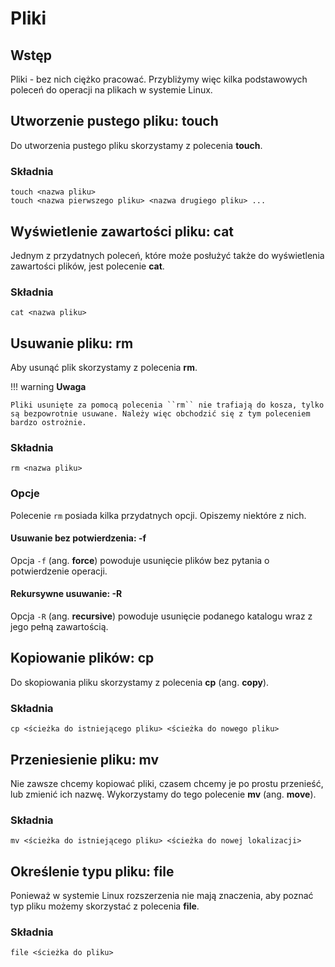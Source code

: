 # Pliki

## Wstęp

Pliki - bez nich ciężko pracować. 
Przybliżymy więc kilka podstawowych poleceń do operacji na plikach w systemie Linux.

## Utworzenie pustego pliku: touch

Do utworzenia pustego pliku skorzystamy z polecenia **touch**.

### Składnia

```
touch <nazwa pliku>
touch <nazwa pierwszego pliku> <nazwa drugiego pliku> ...
```

## Wyświetlenie zawartości pliku: cat

Jednym z przydatnych poleceń, które może posłużyć także do wyświetlenia zawartości plików, jest polecenie **cat**.

### Składnia

```
cat <nazwa pliku>
```

## Usuwanie pliku: rm

Aby usunąć plik skorzystamy z polecenia **rm**.

!!! warning
	**Uwaga**
	
	Pliki usunięte za pomocą polecenia ``rm`` nie trafiają do kosza, tylko są bezpowrotnie usuwane. Należy więc obchodzić się z tym poleceniem bardzo ostrożnie.

### Składnia

```
rm <nazwa pliku>
```

### Opcje

Polecenie ``rm`` posiada kilka przydatnych opcji. Opiszemy niektóre z nich.

#### Usuwanie bez potwierdzenia: -f

Opcja ``-f`` (ang. __force__) powoduje usunięcie plików bez pytania o potwierdzenie operacji.

#### Rekursywne usuwanie: -R

Opcja ``-R`` (ang. __recursive__) powoduje usunięcie podanego katalogu wraz z jego pełną zawartością.

## Kopiowanie plików: cp

Do skopiowania pliku skorzystamy z polecenia **cp** (ang. __copy__).

### Składnia

```
cp <ścieżka do istniejącego pliku> <ścieżka do nowego pliku>
```

## Przeniesienie pliku: mv

Nie zawsze chcemy kopiować pliki, czasem chcemy je po prostu przenieść, lub zmienić ich nazwę. Wykorzystamy do tego polecenie **mv** (ang. __move__).

### Składnia

```
mv <ścieżka do istniejącego pliku> <ścieżka do nowej lokalizacji>
```

## Określenie typu pliku: file

Ponieważ w systemie Linux rozszerzenia nie mają znaczenia, aby poznać typ pliku możemy skorzystać z polecenia **file**.

### Składnia

```
file <ścieżka do pliku>
```